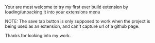Your are most welcome to try my first ever build extension by loading/unpacking it into your extensions menu 

NOTE: The save tab button is only supposed to work when the project is being used as an extension, and can't capture url of a github page.

Thanks for looking into my work.
